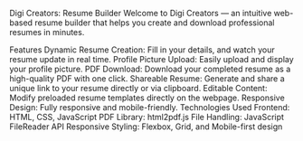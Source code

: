 Digi Creators: Resume Builder
Welcome to Digi Creators — an intuitive web-based resume builder that helps you create and download professional resumes in minutes.

Features
Dynamic Resume Creation: Fill in your details, and watch your resume update in real time.
Profile Picture Upload: Easily upload and display your profile picture.
PDF Download: Download your completed resume as a high-quality PDF with one click.
Shareable Resume: Generate and share a unique link to your resume directly or via clipboard.
Editable Content: Modify preloaded resume templates directly on the webpage.
Responsive Design: Fully responsive and mobile-friendly.
Technologies Used
Frontend: HTML, CSS, JavaScript
PDF Library: html2pdf.js
File Handling: JavaScript FileReader API
Responsive Styling: Flexbox, Grid, and Mobile-first design
